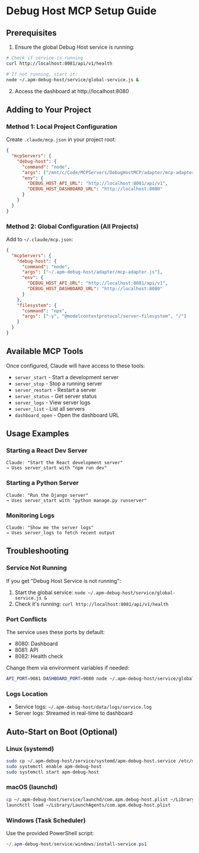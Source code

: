 # Debug Host MCP Setup Guide

## Prerequisites

1. Ensure the global Debug Host service is running:
```bash
# Check if service is running
curl http://localhost:8081/api/v1/health

# If not running, start it:
node ~/.apm-debug-host/service/global-service.js &
```

2. Access the dashboard at http://localhost:8080

## Adding to Your Project

### Method 1: Local Project Configuration

Create `.claude/mcp.json` in your project root:

```json
{
  "mcpServers": {
    "debug-host": {
      "command": "node",
      "args": ["/mnt/c/Code/MCPServers/DebugHostMCP/adapter/mcp-adapter.js"],
      "env": {
        "DEBUG_HOST_API_URL": "http://localhost:8081/api/v1",
        "DEBUG_HOST_DASHBOARD_URL": "http://localhost:8080"
      }
    }
  }
}
```

### Method 2: Global Configuration (All Projects)

Add to `~/.claude/mcp.json`:

```json
{
  "mcpServers": {
    "debug-host": {
      "command": "node",
      "args": ["~/.apm-debug-host/adapter/mcp-adapter.js"],
      "env": {
        "DEBUG_HOST_API_URL": "http://localhost:8081/api/v1",
        "DEBUG_HOST_DASHBOARD_URL": "http://localhost:8080"
      }
    },
    "filesystem": {
      "command": "npx",
      "args": ["-y", "@modelcontextprotocol/server-filesystem", "/"]
    }
  }
}
```

## Available MCP Tools

Once configured, Claude will have access to these tools:

- `server_start` - Start a development server
- `server_stop` - Stop a running server
- `server_restart` - Restart a server
- `server_status` - Get server status
- `server_logs` - View server logs
- `server_list` - List all servers
- `dashboard_open` - Open the dashboard URL

## Usage Examples

### Starting a React Dev Server
```
Claude: "Start the React development server"
→ Uses server_start with "npm run dev"
```

### Starting a Python Server
```
Claude: "Run the Django server"
→ Uses server_start with "python manage.py runserver"
```

### Monitoring Logs
```
Claude: "Show me the server logs"
→ Uses server_logs to fetch recent output
```

## Troubleshooting

### Service Not Running
If you get "Debug Host Service is not running":
1. Start the global service: `node ~/.apm-debug-host/service/global-service.js &`
2. Check it's running: `curl http://localhost:8081/api/v1/health`

### Port Conflicts
The service uses these ports by default:
- 8080: Dashboard
- 8081: API
- 8082: Health check

Change them via environment variables if needed:
```bash
API_PORT=9081 DASHBOARD_PORT=9080 node ~/.apm-debug-host/service/global-service.js &
```

### Logs Location
- Service logs: `~/.apm-debug-host/data/logs/service.log`
- Server logs: Streamed in real-time to dashboard

## Auto-Start on Boot (Optional)

### Linux (systemd)
```bash
sudo cp ~/.apm-debug-host/service/systemd/apm-debug-host.service /etc/systemd/system/
sudo systemctl enable apm-debug-host
sudo systemctl start apm-debug-host
```

### macOS (launchd)
```bash
cp ~/.apm-debug-host/service/launchd/com.apm.debug-host.plist ~/Library/LaunchAgents/
launchctl load ~/Library/LaunchAgents/com.apm.debug-host.plist
```

### Windows (Task Scheduler)
Use the provided PowerShell script:
```powershell
~/.apm-debug-host/service/windows/install-service.ps1
```
